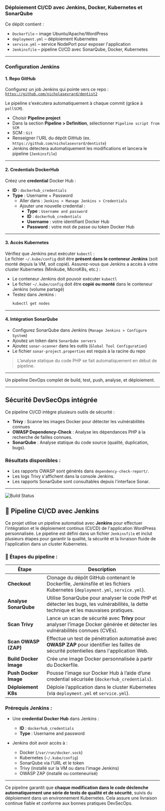 ### Déploiement CI/CD avec Jenkins, Docker, Kubernetes et SonarQube

Ce dépôt contient :

- `Dockerfile` – image Ubuntu/Apache/WordPress
- `deployment.yml` – déploiement Kubernetes
- `service.yml` – service NodePort pour exposer l'application
- `Jenkinsfile` – pipeline CI/CD avec SonarQube, Docker, Kubernetes

---

### Configuration Jenkins

#### 1. Repo GitHub

Configurez un job Jenkins qui pointe vers ce repo :  
 [`https://github.com/nicholasevrard/dentist2`](https://github.com/nicholasevrard/dentist2)

Le pipeline s'exécutera automatiquement à chaque commit (grâce à `pollSCM`).
   - Choisir **Pipeline project**
   - Dans la section **Pipeline > Definition**, sélectionner `Pipeline script from SCM`
   - SCM : `Git`
   - Renseigner l'URL du dépôt GitHub (ex. `https://github.com/nicholasevrard/dentiste`)
   - Jenkins détectera automatiquement les modifications et lancera le pipeline (`Jenkinsfile`)
---

#### 2. Credentials DockerHub

Créez une **credential** Docker Hub :

- **ID** : `dockerhub_credentials`
- **Type** : Username + Password
   - Aller dans : `Jenkins > Manage Jenkins > Credentials`
   - Ajouter une nouvelle credential :
     - **Type** : `Username and password`
     - **ID** : `dockerhub_credentials`
     - **Username** : votre identifiant Docker Hub
     - **Password** : votre mot de passe ou token Docker Hub
---

#### 3. Accès Kubernetes

Vérifiez que Jenkins peut exécuter `kubectl` :  
Le fichier `~/.kube/config` doit être **présent dans le conteneur Jenkins** (soit monté depuis la VM, soit copié).
Assurez-vous que Jenkins a accès à votre cluster Kubernetes (Minikube, MicroK8s, etc.) :

- Le conteneur Jenkins doit pouvoir exécuter `kubectl`
- Le fichier `~/.kube/config` doit être **copié ou monté** dans le conteneur Jenkins (volume partagé)
- Testez dans Jenkins :  
  ```bash
  kubectl get nodes
---

#### 4. Intégration SonarQube

- Configurez SonarQube dans Jenkins (`Manage Jenkins > Configure System`)
- Ajoutez un token dans `SonarQube servers`
- Ajoutez `sonar-scanner` dans les outils (`Global Tool Configuration`)
- Le fichier `sonar-project.properties` est requis à la racine du repo

> L’analyse statique du code PHP se fait automatiquement en début de pipeline.

---

Un pipeline DevOps complet de build, test, push, analyse, et déploiement.

---

## Sécurité DevSecOps intégrée

Ce pipeline CI/CD intègre plusieurs outils de sécurité :

- **Trivy** : Scanne les images Docker pour détecter les vulnérabilités connues
- **OWASP Dependency-Check** : Analyse les dépendances PHP à la recherche de failles connues.
- **SonarQube** : Analyse statique du code source (qualité, duplication, bugs).

### Résultats disponibles :
- Les rapports OWASP sont générés dans `dependency-check-report/`.
- Les logs Trivy s'affichent dans la console Jenkins.
- Les rapports SonarQube sont consultables depuis l'interface Sonar.

---

![Build Status](http://192.168.8.121:8085/job/dentist2/badge/icon)

## 🚀 Pipeline CI/CD avec Jenkins

Ce projet utilise un pipeline automatisé avec **Jenkins** pour effectuer l'intégration et le déploiement continus (CI/CD) de l'application WordPress personnalisée. Le pipeline est défini dans un fichier `Jenkinsfile` et inclut plusieurs étapes pour garantir la qualité, la sécurité et la livraison fluide de l'application dans un cluster Kubernetes.

### 🔧 Étapes du pipeline :

| Étape                    | Description |
|--------------------------|-------------|
| **Checkout**           | Clonage du dépôt GitHub contenant le Dockerfile, Jenkinsfile et les fichiers Kubernetes (`deployment.yml`, `service.yml`). |
| **Analyse SonarQube** | Utilise SonarQube pour analyser le code PHP et détecter les bugs, les vulnérabilités, la dette technique et les mauvaises pratiques. |
| **Scan Trivy**        | Lance un scan de sécurité avec **Trivy** pour analyser l’image Docker générée et détecter les vulnérabilités connues (CVEs). |
| **Scan OWASP (ZAP)**  | Effectue un test de pénétration automatisé avec **OWASP ZAP** pour identifier les failles de sécurité potentielles dans l'application Web. |
| **Build Docker Image**| Crée une image Docker personnalisée à partir du Dockerfile. |
| **Push Docker Image** | Pousse l’image sur Docker Hub à l’aide d’une credential sécurisée (`dockerhub_credentials`). |
| **Déploiement K8s**    | Déploie l’application dans le cluster Kubernetes (via `deployment.yml` et `service.yml`). |

### Prérequis Jenkins :

- Une **credential Docker Hub** dans Jenkins :
  - **ID** : `dockerhub_credentials`
  - **Type** : Username and password

- Jenkins doit avoir accès à :
  - Docker (`/var/run/docker.sock`)
  - Kubernetes (`~/.kube/config`)
  - SonarQube via l'URL et le token
  - Trivy (installé sur la VM ou dans l'image Jenkins)
  - OWASP ZAP (installé ou conteneurisé)

---

Ce pipeline garantit que **chaque modification dans le code déclenche automatiquement une série de tests de qualité et de sécurité**, suivis du déploiement dans un environnement Kubernetes. Cela assure une livraison continue fiable et conforme aux bonnes pratiques DevSecOps.
